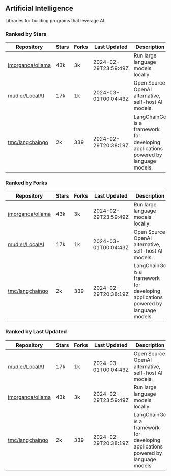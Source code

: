 ## Artificial Intelligence

Libraries for building programs that leverage AI.

### Ranked by Stars

| Repository | Stars | Forks | Last Updated | Description | 
|------------|-------|-------|--------------|-------------|
| [jmorganca/ollama](https://github.com/jmorganca/ollama) | 43k | 3k | 2024-02-29T23:59:49Z |  Run large language models locally. |
| [mudler/LocalAI](https://github.com/mudler/LocalAI) | 17k | 1k | 2024-03-01T00:04:43Z |  Open Source OpenAI alternative, self-host AI models. |
| [tmc/langchaingo](https://github.com/tmc/langchaingo) | 2k | 339 | 2024-02-29T20:38:19Z |  LangChainGo is a framework for developing applications powered by language models. |

### Ranked by Forks

| Repository | Stars | Forks | Last Updated | Description | 
|------------|-------|-------|--------------|-------------|
| [jmorganca/ollama](https://github.com/jmorganca/ollama) | 43k | 3k | 2024-02-29T23:59:49Z |  Run large language models locally. |
| [mudler/LocalAI](https://github.com/mudler/LocalAI) | 17k | 1k | 2024-03-01T00:04:43Z |  Open Source OpenAI alternative, self-host AI models. |
| [tmc/langchaingo](https://github.com/tmc/langchaingo) | 2k | 339 | 2024-02-29T20:38:19Z |  LangChainGo is a framework for developing applications powered by language models. |

### Ranked by Last Updated

| Repository | Stars | Forks | Last Updated | Description | 
|------------|-------|-------|--------------|-------------|
| [mudler/LocalAI](https://github.com/mudler/LocalAI) | 17k | 1k | 2024-03-01T00:04:43Z |  Open Source OpenAI alternative, self-host AI models. |
| [jmorganca/ollama](https://github.com/jmorganca/ollama) | 43k | 3k | 2024-02-29T23:59:49Z |  Run large language models locally. |
| [tmc/langchaingo](https://github.com/tmc/langchaingo) | 2k | 339 | 2024-02-29T20:38:19Z |  LangChainGo is a framework for developing applications powered by language models. |

